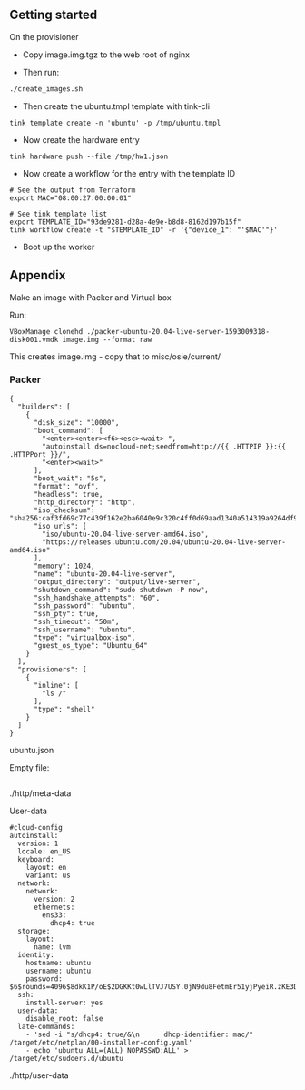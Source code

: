 ## Getting started

On the provisioner

* Copy image.img.tgz to the web root of nginx

* Then run:

```sh
./create_images.sh
```

* Then create the ubuntu.tmpl template with tink-cli

```
tink template create -n 'ubuntu' -p /tmp/ubuntu.tmpl
```

* Now create the hardware entry

```
tink hardware push --file /tmp/hw1.json 
```
* Now create a workflow for the entry with the template ID

```
# See the output from Terraform
export MAC="08:00:27:00:00:01"

# See tink template list
export TEMPLATE_ID="93de9281-d28a-4e9e-b8d8-8162d197b15f"
tink workflow create -t "$TEMPLATE_ID" -r '{"device_1": "'$MAC'"}'
```

* Boot up the worker


## Appendix

Make an image with Packer and Virtual box

Run:

```
VBoxManage clonehd ./packer-ubuntu-20.04-live-server-1593009318-disk001.vmdk image.img --format raw
```

This creates image.img - copy that to misc/osie/current/


### Packer

```
{
  "builders": [
    {
      "disk_size": "10000",
      "boot_command": [
        "<enter><enter><f6><esc><wait> ",
        "autoinstall ds=nocloud-net;seedfrom=http://{{ .HTTPIP }}:{{ .HTTPPort }}/",
        "<enter><wait>"
      ],
      "boot_wait": "5s",
      "format": "ovf",
      "headless": true,
      "http_directory": "http",
      "iso_checksum": "sha256:caf3fd69c77c439f162e2ba6040e9c320c4ff0d69aad1340a514319a9264df9f",
      "iso_urls": [
        "iso/ubuntu-20.04-live-server-amd64.iso",
        "https://releases.ubuntu.com/20.04/ubuntu-20.04-live-server-amd64.iso"
      ],
      "memory": 1024,
      "name": "ubuntu-20.04-live-server",
      "output_directory": "output/live-server",
      "shutdown_command": "sudo shutdown -P now",
      "ssh_handshake_attempts": "60",
      "ssh_password": "ubuntu",
      "ssh_pty": true,
      "ssh_timeout": "50m",
      "ssh_username": "ubuntu",
      "type": "virtualbox-iso",
      "guest_os_type": "Ubuntu_64"
    }
  ],
  "provisioners": [
    {
      "inline": [
        "ls /"
      ],
      "type": "shell"
    }
  ]
}
```

ubuntu.json

Empty file:

```
```

./http/meta-data

User-data

```
#cloud-config
autoinstall:
  version: 1
  locale: en_US
  keyboard:
    layout: en
    variant: us
  network:
    network:
      version: 2
      ethernets:
        ens33:
          dhcp4: true
  storage:
    layout:
      name: lvm
  identity:
    hostname: ubuntu
    username: ubuntu
    password: $6$rounds=4096$8dkK1P/oE$2DGKKt0wLlTVJ7USY.0jN9du8FetmEr51yjPyeiR.zKE3DGFcitNL/nF1l62BLJNR87lQZixObuXYny.Mf17K1
  ssh:
    install-server: yes
  user-data:
    disable_root: false
  late-commands:
    - 'sed -i "s/dhcp4: true/&\n      dhcp-identifier: mac/" /target/etc/netplan/00-installer-config.yaml'
    - echo 'ubuntu ALL=(ALL) NOPASSWD:ALL' > /target/etc/sudoers.d/ubuntu
```

./http/user-data